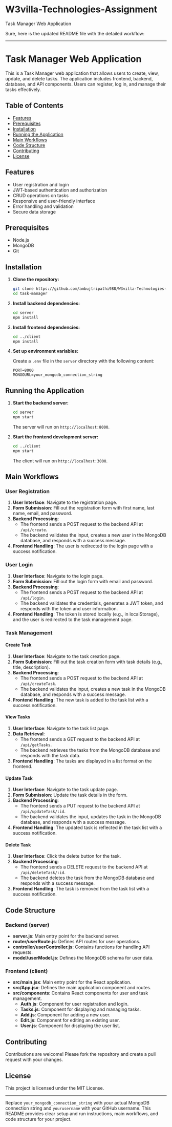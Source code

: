 # W3villa-Technologies-Assignment
Task Manager Web Application

Sure, here is the updated README file with the detailed workflow:

---

# Task Manager Web Application

This is a Task Manager web application that allows users to create, view, update, and delete tasks. The application includes frontend, backend, database, and API components. Users can register, log in, and manage their tasks effectively.

## Table of Contents
- [Features](#features)
- [Prerequisites](#prerequisites)
- [Installation](#installation)
- [Running the Application](#running-the-application)
- [Main Workflows](#main-workflows)
- [Code Structure](#code-structure)
- [Contributing](#contributing)
- [License](#license)

## Features
- User registration and login
- JWT-based authentication and authorization
- CRUD operations on tasks
- Responsive and user-friendly interface
- Error handling and validation
- Secure data storage

## Prerequisites
- Node.js
- MongoDB
- Git

## Installation

1. **Clone the repository:**

   ```sh
   git clone https://github.com/ambujtripathi988/W3villa-Technologies-Assignment.git
   cd task-manager
   ```

2. **Install backend dependencies:**

   ```sh
   cd server
   npm install
   ```

3. **Install frontend dependencies:**

   ```sh
   cd ../client
   npm install
   ```

4. **Set up environment variables:**

   Create a `.env` file in the `server` directory with the following content:

   ```env
   PORT=8000
   MONGOURL=your_mongodb_connection_string
   ```

## Running the Application

1. **Start the backend server:**

   ```sh
   cd server
   npm start
   ```

   The server will run on `http://localhost:8000`.

2. **Start the frontend development server:**

   ```sh
   cd ../client
   npm start
   ```

   The client will run on `http://localhost:3000`.

## Main Workflows

### User Registration
1. **User Interface**: Navigate to the registration page.
2. **Form Submission**: Fill out the registration form with first name, last name, email, and password.
3. **Backend Processing**: 
   - The frontend sends a POST request to the backend API at `/api/create`.
   - The backend validates the input, creates a new user in the MongoDB database, and responds with a success message.
4. **Frontend Handling**: The user is redirected to the login page with a success notification.

### User Login
1. **User Interface**: Navigate to the login page.
2. **Form Submission**: Fill out the login form with email and password.
3. **Backend Processing**: 
   - The frontend sends a POST request to the backend API at `/api/login`.
   - The backend validates the credentials, generates a JWT token, and responds with the token and user information.
4. **Frontend Handling**: The token is stored locally (e.g., in localStorage), and the user is redirected to the task management page.

### Task Management
#### Create Task
1. **User Interface**: Navigate to the task creation page.
2. **Form Submission**: Fill out the task creation form with task details (e.g., title, description).
3. **Backend Processing**: 
   - The frontend sends a POST request to the backend API at `/api/createTask`.
   - The backend validates the input, creates a new task in the MongoDB database, and responds with a success message.
4. **Frontend Handling**: The new task is added to the task list with a success notification.

#### View Tasks
1. **User Interface**: Navigate to the task list page.
2. **Data Retrieval**: 
   - The frontend sends a GET request to the backend API at `/api/getTasks`.
   - The backend retrieves the tasks from the MongoDB database and responds with the task data.
3. **Frontend Handling**: The tasks are displayed in a list format on the frontend.

#### Update Task
1. **User Interface**: Navigate to the task update page.
2. **Form Submission**: Update the task details in the form.
3. **Backend Processing**: 
   - The frontend sends a PUT request to the backend API at `/api/updateTask/:id`.
   - The backend validates the input, updates the task in the MongoDB database, and responds with a success message.
4. **Frontend Handling**: The updated task is reflected in the task list with a success notification.

#### Delete Task
1. **User Interface**: Click the delete button for the task.
2. **Backend Processing**: 
   - The frontend sends a DELETE request to the backend API at `/api/deleteTask/:id`.
   - The backend deletes the task from the MongoDB database and responds with a success message.
3. **Frontend Handling**: The task is removed from the task list with a success notification.

## Code Structure

### Backend (server)
- **server.js**: Main entry point for the backend server.
- **router/userRoute.js**: Defines API routes for user operations.
- **controller/userController.js**: Contains functions for handling API requests.
- **model/userModel.js**: Defines the MongoDB schema for user data.

### Frontend (client)
- **src/main.jsx**: Main entry point for the React application.
- **src/App.jsx**: Defines the main application component and routes.
- **src/components**: Contains React components for user and task management.
  - **Auth.js**: Component for user registration and login.
  - **Tasks.js**: Component for displaying and managing tasks.
  - **Add.js**: Component for adding a new user.
  - **Edit.js**: Component for editing an existing user.
  - **User.js**: Component for displaying the user list.

## Contributing
Contributions are welcome! Please fork the repository and create a pull request with your changes.

## License
This project is licensed under the MIT License.

---

Replace `your_mongodb_connection_string` with your actual MongoDB connection string and `yourusername` with your GitHub username. This README provides clear setup and run instructions, main workflows, and code structure for your project.
